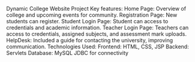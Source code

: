 Dynamic College Website Project
Key features: 
Home Page: Overview of college and upcoming events for community.
Registration Page: New students can register.
Student Login Page: Student can access to credentials and academic information.
Teacher Login Page: Teachers can access to credentials, assigned subjects, and assessment mark uploads.
HelpDesk: Included a guide for contacting the university, improving communication.
Technologies Used:
Frontend: HTML, CSS, JSP
Backend: Servlets
Database: MySQL
JDBC for connectivity
